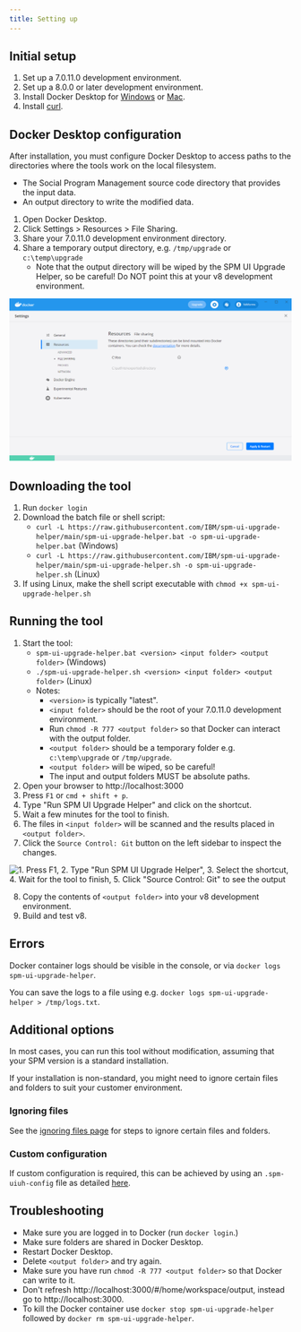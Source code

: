 ```yaml
---
title: Setting up
---
```


## Initial setup

1. Set up a 7.0.11.0 development environment.
2. Set up a 8.0.0 or later development environment.
3. Install Docker Desktop for [Windows](https://docs.docker.com/docker-for-windows/install/) or [Mac](https://docs.docker.com/docker-for-mac/install/).
4. Install [curl](https://curl.se/download.html).

## Docker Desktop configuration

After installation, you must configure Docker Desktop to access paths to the directories where the tools work on the local filesystem. 

- The Social Program Management source code directory that provides the input data. 
- An output directory to write the modified data.

1. Open Docker Desktop.
2. Click Settings > Resources > File Sharing.
3. Share your 7.0.11.0 development environment directory.
4. Share a temporary output directory, e.g. `/tmp/upgrade` or `c:\temp\upgrade`
    - Note that the output directory will be wiped by the SPM UI Upgrade Helper, so be careful! Do NOT point this at your v8 development environment.

![1. Open Docker Desktop, 2. Click the Settings button then Resources then File Sharing, 3. Add the folder you want to share with the Docker container](../../images/docker-volume-sharing.png "Docker volume sharing screenshot")

## Downloading the tool

1. Run `docker login`
2. Download the batch file or shell script:
    - `curl -L https://raw.githubusercontent.com/IBM/spm-ui-upgrade-helper/main/spm-ui-upgrade-helper.bat -o spm-ui-upgrade-helper.bat` (Windows)
    - `curl -L https://raw.githubusercontent.com/IBM/spm-ui-upgrade-helper/main/spm-ui-upgrade-helper.sh -o spm-ui-upgrade-helper.sh` (Linux)
3. If using Linux, make the shell script executable with `chmod +x spm-ui-upgrade-helper.sh`

## Running the tool

1. Start the tool:
    - `spm-ui-upgrade-helper.bat <version> <input folder> <output folder>` (Windows)
    - `./spm-ui-upgrade-helper.sh <version> <input folder> <output folder>` (Linux)
    - Notes:
        - `<version>` is typically "latest".
        - `<input folder>` should be the root of your 7.0.11.0 development environment.
        - Run `chmod -R 777 <output folder>` so that Docker can interact with the output folder.
        - `<output folder>` should be a temporary folder e.g. `c:\temp\upgrade` or `/tmp/upgrade`.
        - `<output folder>` will be wiped, so be careful!
        - The input and output folders MUST be absolute paths.
2. Open your browser to http://localhost:3000
3. Press `F1` or `cmd + shift + p`.
4. Type "Run SPM UI Upgrade Helper" and click on the shortcut.
5. Wait a few minutes for the tool to finish.
8. The files in `<input folder>` will be scanned and the results placed in `<output folder>`.
7.  Click the `Source Control: Git` button on the left sidebar to inspect the changes.

![1. Press F1, 2. Type "Run SPM UI Upgrade Helper", 3. Select the shortcut, 4. Wait for the tool to finish, 5. Click "Source Control: Git" to see the output](../../images/upgrade-helper.gif "Running the UI Upgrade Helper tool")

8. Copy the contents of `<output folder>` into your v8 development environment.
9. Build and test v8.

## Errors

Docker container logs should be visible in the console, or via `docker logs spm-ui-upgrade-helper`.

You can save the logs to a file using e.g. `docker logs spm-ui-upgrade-helper > /tmp/logs.txt`.

## Additional options

In most cases, you can run this tool without modification, assuming that your SPM version is a standard installation.

If your installation is non-standard, you might need to ignore certain files and folders to suit your customer environment.

### Ignoring files

See the [ignoring files page](customer_ignores) for steps to ignore certain files and folders.

### Custom configuration

If custom configuration is required, this can be achieved by using an `.spm-uiuh-config` file as detailed [here](customer_configuration).

## Troubleshooting

- Make sure you are logged in to Docker (run `docker login`.)
- Make sure folders are shared in Docker Desktop.
- Restart Docker Desktop.
- Delete `<output folder>` and try again.
- Make sure you have run `chmod -R 777 <output folder>` so that Docker can write to it.
- Don't refresh http://localhost:3000/#/home/workspace/output, instead go to http://localhost:3000.
- To kill the Docker container use `docker stop spm-ui-upgrade-helper` followed by `docker rm spm-ui-upgrade-helper`.
